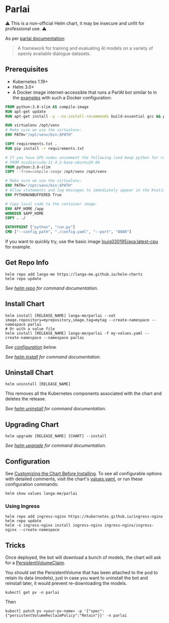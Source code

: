 # Parlai

⚠️ This is a non-official Helm chart, it may be insecure and unfit for professional use. ⚠️

As per [parlai documentation](https://github.com/facebookresearch/ParlAI/):
> A framework for training and evaluating AI models on a variety of openly available dialogue datasets.

## Prerequisites

- Kubernetes 1.19+
- Helm 3.0+
- A Docker image internet-accessible that runs a ParlAI bot similar to in the
[examples](https://github.com/facebookresearch/ParlAI/tree/main/parlai/chat_service) with such a Docker configuration:
```dockerfile
FROM python:3.8-slim AS compile-image
RUN apt-get update
RUN apt-get install -y --no-install-recommends build-essential gcc && pip3 install virtualenv

RUN virtualenv /opt/venv
# Make sure we use the virtualenv:
ENV PATH="/opt/venv/bin:$PATH"

COPY requirements.txt .
RUN pip install -r requirements.txt

# If you have GPU nodes uncomment the following (and keep python for running):
# FROM nvidia/cuda:11.4.2-base-ubuntu20.04
FROM python:3.8-slim
COPY --from=compile-image /opt/venv /opt/venv

# Make sure we use the virtualenv:
ENV PATH="/opt/venv/bin:$PATH"
# Allow statements and log messages to immediately appear in the Knative logs
ENV PYTHONUNBUFFERED True

# Copy local code to the container image.
ENV APP_HOME /app
WORKDIR $APP_HOME
COPY . ./

ENTRYPOINT ["python", "run.py"]
CMD ["--config_path", "./config.yaml", "--port", "8080"]
```

If you want to quickly try, use the basic image [louis030195/ava:latest-cpu](https://hub.docker.com/r/louis030195/ava) for example.

## Get Repo Info

```console
helm repo add langa-me https://langa-me.github.io/helm-charts
helm repo update
```

_See [helm repo](https://helm.sh/docs/helm/helm_repo/) for command documentation._

## Install Chart

```console
helm install [RELEASE_NAME] langa-me/parlai --set image.repository=myrepository,image.tag=mytag --create-namespace --namespace parlai
# Or with a value file
helm install [RELEASE_NAME] langa-me/parlai -f my-values.yaml --create-namespace --namespace parlai
```

_See [configuration](#configuration) below._

_See [helm install](https://helm.sh/docs/helm/helm_install/) for command documentation._

## Uninstall Chart

```console
helm uninstall [RELEASE_NAME]
```

This removes all the Kubernetes components associated with the chart and deletes the release.

_See [helm uninstall](https://helm.sh/docs/helm/helm_uninstall/) for command documentation._

## Upgrading Chart

```console
helm upgrade [RELEASE_NAME] [CHART] --install
```

_See [helm upgrade](https://helm.sh/docs/helm/helm_upgrade/) for command documentation._

## Configuration

See [Customizing the Chart Before Installing](https://helm.sh/docs/intro/using_helm/#customizing-the-chart-before-installing). To see all configurable options with detailed comments, visit the chart's [values.yaml](./values.yaml), or run these configuration commands:

```console
helm show values langa-me/parlai
```

### Using Ingress

```console
helm repo add ingress-nginx https://kubernetes.github.io/ingress-nginx
helm repo update
helm -n ingress-nginx install ingress-nginx ingress-nginx/ingress-nginx --create-namespace
```

## Tricks

Once deployed, the bot will download a bunch of models, the chart will ask for a [PersistentVolumeClaim](https://v1-18.docs.kubernetes.io/docs/concepts/storage/persistent-volumes/).

You should set the PersistentVolume that has been attached to the pod to retain its data (models), just in case you want to uninstall the bot and reinstall later, it would prevent re-downloading the models.

`kubectl get pv -n parlai`

Then

`kubectl patch pv <your-pv-name> -p '{"spec":{"persistentVolumeReclaimPolicy":"Retain"}}' -n parlai`